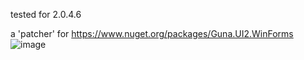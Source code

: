 tested for 2.0.4.6

a 'patcher' for https://www.nuget.org/packages/Guna.UI2.WinForms
![image](https://github.com/user-attachments/assets/bf9baf05-92e2-4a1a-83fb-87c85236eb2d)
